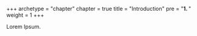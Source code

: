 +++
archetype = "chapter"
chapter = true
title = "Introduction"
pre = "<b>1. </b>"
weight = 1
+++

Lorem Ipsum.
